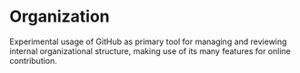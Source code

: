 # Organization
Experimental usage of GitHub as primary tool for managing and reviewing internal organizational structure, making use of its many features for online contribution.
